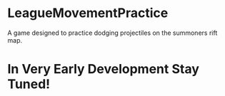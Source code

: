 # LeagueMovementPractice
A game designed to practice dodging projectiles on the summoners rift map.

# In Very Early Development Stay Tuned!
